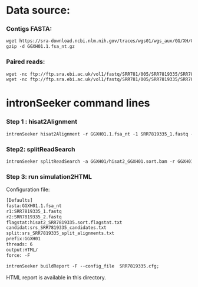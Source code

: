 Data source:
============

### Contigs FASTA: 

```diff
wget https://sra-download.ncbi.nlm.nih.gov/traces/wgs01/wgs_aux/GG/XH/GGXH01/GGXH01.1.fsa_nt.gz
gzip -d GGXH01.1.fsa_nt.gz
```

### Paired reads:

```diff
wget -nc ftp://ftp.sra.ebi.ac.uk/vol1/fastq/SRR781/005/SRR7819335/SRR7819335_1.fastq.gz
wget -nc ftp://ftp.sra.ebi.ac.uk/vol1/fastq/SRR781/005/SRR7819335/SRR7819335_2.fastq.gz

```

intronSeeker command lines
============================

### Step 1 : hisat2Alignment

```diff
intronSeeker hisat2Alignment -r GGXH01.1.fsa_nt -1 SRR7819335_1.fastq -2 SRR7819335_2.fastq --prefix GGXH01 -o GGXH01 -t 12
```

### Step2: splitReadSearch

```diff
intronSeeker splitReadSearch -a GGXH01/hisat2_GGXH01.sort.bam -r GGXH01.1.fsa_nt --prefix GGXH01 --output splitReadSearch_GGXH01
```

### Step 3: run simulation2HTML

Configuration file:

```diff
[Defaults]
fasta:GGXH01.1.fsa_nt
r1:SRR7819335_1.fastq
r2:SRR7819335_2.fastq
flagstat:hisat2_SRR7819335.sort.flagstat.txt
candidat:srs_SRR7819335_candidates.txt
split:srs_SRR7819335_split_alignments.txt
prefix:GGXH01
threads: 6                
output:HTML/
force: -F
```


```diff
intronSeeker buildReport -F --config_file  SRR7819335.cfg;

```

HTML report is available in this directory.
